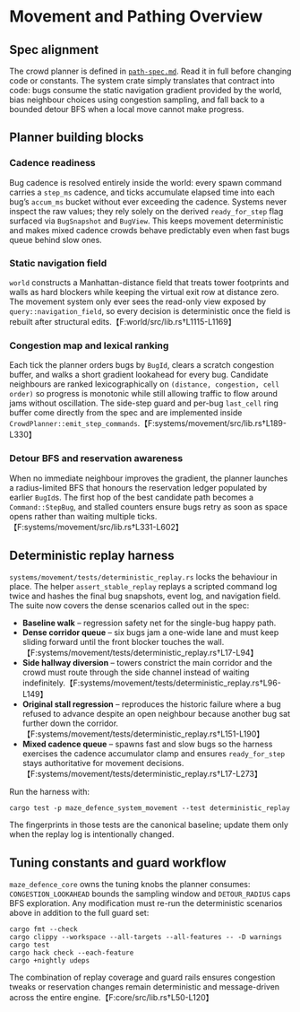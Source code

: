 # Movement and Pathing Overview

## Spec alignment
The crowd planner is defined in [`path-spec.md`](path-spec.md). Read it in full before
changing code or constants. The system crate simply translates that contract into
code: bugs consume the static navigation gradient provided by the world, bias
neighbour choices using congestion sampling, and fall back to a bounded detour
BFS when a local move cannot make progress.

## Planner building blocks
### Cadence readiness
Bug cadence is resolved entirely inside the world: every spawn command carries a
`step_ms` cadence, and ticks accumulate elapsed time into each bug’s
`accum_ms` bucket without ever exceeding the cadence. Systems never inspect the
raw values; they rely solely on the derived `ready_for_step` flag surfaced via
`BugSnapshot` and `BugView`. This keeps movement deterministic and makes mixed
cadence crowds behave predictably even when fast bugs queue behind slow ones.

### Static navigation field
`world` constructs a Manhattan-distance field that treats tower footprints and
walls as hard blockers while keeping the virtual exit row at distance zero. The
movement system only ever sees the read-only view exposed by
`query::navigation_field`, so every decision is deterministic once the field is
rebuilt after structural edits.【F:world/src/lib.rs†L1115-L1169】

### Congestion map and lexical ranking
Each tick the planner orders bugs by `BugId`, clears a scratch congestion buffer,
and walks a short gradient lookahead for every bug. Candidate neighbours are
ranked lexicographically on `(distance, congestion, cell order)` so progress is
monotonic while still allowing traffic to flow around jams without oscillation.
The side-step guard and per-bug `last_cell` ring buffer come directly from the
spec and are implemented inside `CrowdPlanner::emit_step_commands`.【F:systems/movement/src/lib.rs†L189-L330】

### Detour BFS and reservation awareness
When no immediate neighbour improves the gradient, the planner launches a
radius-limited BFS that honours the reservation ledger populated by earlier
`BugId`s. The first hop of the best candidate path becomes a `Command::StepBug`,
and stalled counters ensure bugs retry as soon as space opens rather than
waiting multiple ticks.【F:systems/movement/src/lib.rs†L331-L602】

## Deterministic replay harness
`systems/movement/tests/deterministic_replay.rs` locks the behaviour in place.
The helper `assert_stable_replay` replays a scripted command log twice and
hashes the final bug snapshots, event log, and navigation field. The suite now
covers the dense scenarios called out in the spec:

- **Baseline walk** – regression safety net for the single-bug happy path.
- **Dense corridor queue** – six bugs jam a one-wide lane and must keep sliding
  forward until the front blocker touches the wall.【F:systems/movement/tests/deterministic_replay.rs†L17-L94】
- **Side hallway diversion** – towers constrict the main corridor and the crowd
  must route through the side channel instead of waiting indefinitely.【F:systems/movement/tests/deterministic_replay.rs†L96-L149】
- **Original stall regression** – reproduces the historic failure where a bug
  refused to advance despite an open neighbour because another bug sat further
  down the corridor.【F:systems/movement/tests/deterministic_replay.rs†L151-L190】
- **Mixed cadence queue** – spawns fast and slow bugs so the harness exercises
  the cadence accumulator clamp and ensures `ready_for_step` stays authoritative
  for movement decisions.【F:systems/movement/tests/deterministic_replay.rs†L17-L273】

Run the harness with:

```
cargo test -p maze_defence_system_movement --test deterministic_replay
```

The fingerprints in those tests are the canonical baseline; update them only
when the replay log is intentionally changed.

## Tuning constants and guard workflow
`maze_defence_core` owns the tuning knobs the planner consumes:
`CONGESTION_LOOKAHEAD` bounds the sampling window and `DETOUR_RADIUS` caps BFS
exploration. Any modification must re-run the deterministic scenarios above in
addition to the full guard set:

```
cargo fmt --check
cargo clippy --workspace --all-targets --all-features -- -D warnings
cargo test
cargo hack check --each-feature
cargo +nightly udeps
```

The combination of replay coverage and guard rails ensures congestion tweaks or
reservation changes remain deterministic and message-driven across the entire
engine.【F:core/src/lib.rs†L50-L120】
